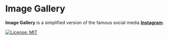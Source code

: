 # Image Gallery

**Image Gallery** is a simplified version of the famous social media **[Instagram](https://www.instagram.com/)**.

[![License: MIT](https://img.shields.io/badge/license-mit-success.svg)](https://opensource.org/licenses/MIT)